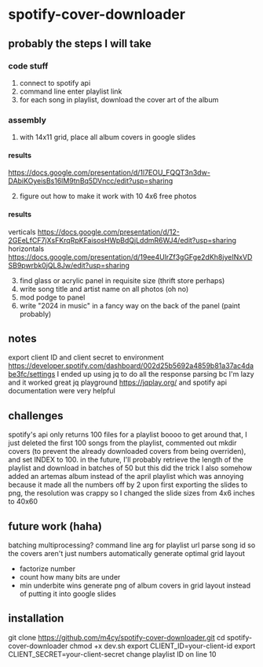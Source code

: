 # spotify-cover-downloader

## probably the steps I will take
### code stuff
1. connect to spotify api
2. command line enter playlist link
3. for each song in playlist, download the cover art of the album

### assembly
1. with 14x11 grid, place all album covers in google slides
#### results
https://docs.google.com/presentation/d/1l7EOU_FQQT3n3dw-DAbiKOyeisBs16lM9tnBq5DVncc/edit?usp=sharing

2. figure out how to make it work with 10 4x6 free photos
#### results
verticals
https://docs.google.com/presentation/d/12-2GEeLfCF7jXsFKrqRpKFaisosHWpBdQjLddmR6WJ4/edit?usp=sharing
horizontals
https://docs.google.com/presentation/d/19ee4UlrZf3gGFge2dKh8jyeINxVDSB9pwrbk0jQL8Jw/edit?usp=sharing

3. find glass or acrylic panel in requisite size (thrift store perhaps)
4. write song title and artist name on all photos (oh no)
5. mod podge to panel
6. write "2024 in music" in a fancy way on the back of the panel (paint probably)

## notes
export client ID and client secret to environment https://developer.spotify.com/dashboard/002d25b5692a4859b81a37ac4dabe3fc/settings
I ended up using jq to do all the response parsing bc I'm lazy and it worked great
jq playground <https://jqplay.org/> and spotify api documentation were very helpful

## challenges
spotify's api only returns 100 files for a playlist boooo
to get around that, I just deleted the first 100 songs from the playlist, commented out mkdir covers (to prevent the already downloaded covers from being overriden), and set INDEX to 100. in the future, I'll probably retrieve the length of the playlist and download in batches of 50 but this did the trick
I also somehow added an artemas album instead of the april playlist which was annoying because it made all the numbers off by 2
upon first exporting the slides to png, the resolution was crappy so I changed the slide sizes from 4x6 inches to 40x60

## future work (haha)
batching
multiprocessing?
command line arg for playlist url
parse song id so the covers aren't just numbers
automatically generate optimal grid layout
- factorize number
- count how many bits are under
- min underbite wins
generate png of album covers in grid layout instead of putting it into google slides

## installation
git clone https://github.com/m4cy/spotify-cover-downloader.git
cd spotify-cover-downloader
chmod +x dev.sh
export CLIENT_ID=your-client-id
export CLIENT_SECRET=your-client-secret
change playlist ID on line 10
